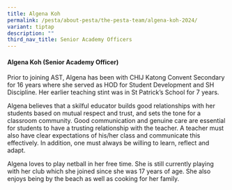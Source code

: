 ```yaml
---
title: Algena Koh
permalink: /pesta/about-pesta/the-pesta-team/algena-koh-2024/
variant: tiptap
description: ""
third_nav_title: Senior Academy Officers
---
```

<h4>Algena Koh (Senior Academy Officer)</h4><p></p><p></p><p>Prior to joining AST, Algena has been with CHIJ Katong Convent Secondary for 16 years where she served as HOD for Student Development and SH Discipline. Her earlier teaching stint was in St Patrick’s School for 7 years.</p><p>Algena<strong> </strong>believes that a skilful educator builds good relationships with her students based on mutual respect and trust, and sets the tone for a classroom community. Good communication and genuine care are essential for students to have a trusting relationship with the teacher. A teacher must also have clear expectations of his/her class and communicate this effectively. In addition, one must always be willing to learn, reflect and adapt.</p><p>Algena loves to play netball in her free time. She is still currently playing with her club which she joined since she was 17 years of age. She also enjoys being by the beach as well as cooking for her family.</p><p></p><p></p><p></p><p></p>